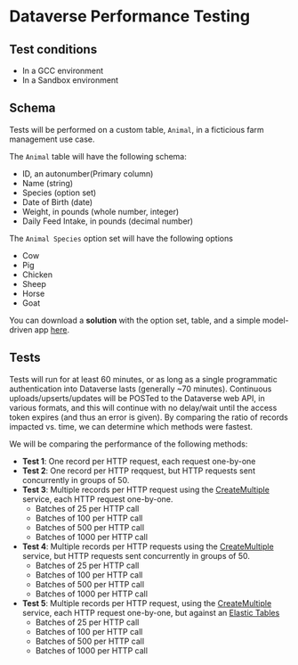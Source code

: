 # Dataverse Performance Testing

## Test conditions
- In a GCC environment
- In a Sandbox environment

## Schema
Tests will be performed on a custom table, `Animal`, in a ficticious farm management use case. 

The `Animal` table will have the following schema:
- ID, an autonumber(Primary column)
- Name (string)
- Species (option set)
- Date of Birth (date)
- Weight, in pounds (whole number, integer)
- Daily Feed Intake, in pounds (decimal number)

The `Animal Species` option set will have the following options
- Cow
- Pig
- Chicken
- Sheep
- Horse
- Goat

You can download a **solution** with the option set, table, and a simple model-driven app [here](https://github.com/microsoft/SLG-Business-Applications/releases/download/16/DataversePerformanceTesting_1_0_0_1.zip).

## Tests
Tests will run for at least 60 minutes, or as long as a single programmatic authentication into Dataverse lasts (generally ~70 minutes). Continuous uploads/upserts/updates will be POSTed to the Dataverse web API, in various formats, and this will continue with no delay/wait until the access token expires (and thus an error is given). By comparing the ratio of records impacted vs. time, we can determine which methods were fastest.

We will be comparing the performance of the following methods:
- **Test 1**: One record per HTTP request, each request one-by-one
- **Test 2**: One record per HTTP reqquest, but HTTP requests sent concurrently in groups of 50.
- **Test 3**: Multiple records per HTTP request using the [CreateMultiple](https://learn.microsoft.com/en-us/power-apps/developer/data-platform/bulk-operations?tabs=webapi#createmultiple) service, each HTTP request one-by-one.
    - Batches of 25 per HTTP call
    - Batches of 100 per HTTP call
    - Batches of 500 per HTTP call
    - Batches of 1000 per HTTP call
- **Test 4**: Multiple records per HTTP requests using the [CreateMultiple](https://learn.microsoft.com/en-us/power-apps/developer/data-platform/bulk-operations?tabs=webapi#createmultiple) service, but HTTP requests sent concurrently in groups of 50.
    - Batches of 25 per HTTP call
    - Batches of 100 per HTTP call
    - Batches of 500 per HTTP call
    - Batches of 1000 per HTTP call
- **Test 5**: Multiple records per HTTP request, using the [CreateMultiple](https://learn.microsoft.com/en-us/power-apps/developer/data-platform/bulk-operations?tabs=webapi#createmultiple) service, each HTTP request one-by-one, but against an [Elastic Tables](https://learn.microsoft.com/en-us/power-apps/developer/data-platform/elastic-tables)
    - Batches of 25 per HTTP call
    - Batches of 100 per HTTP call
    - Batches of 500 per HTTP call
    - Batches of 1000 per HTTP call